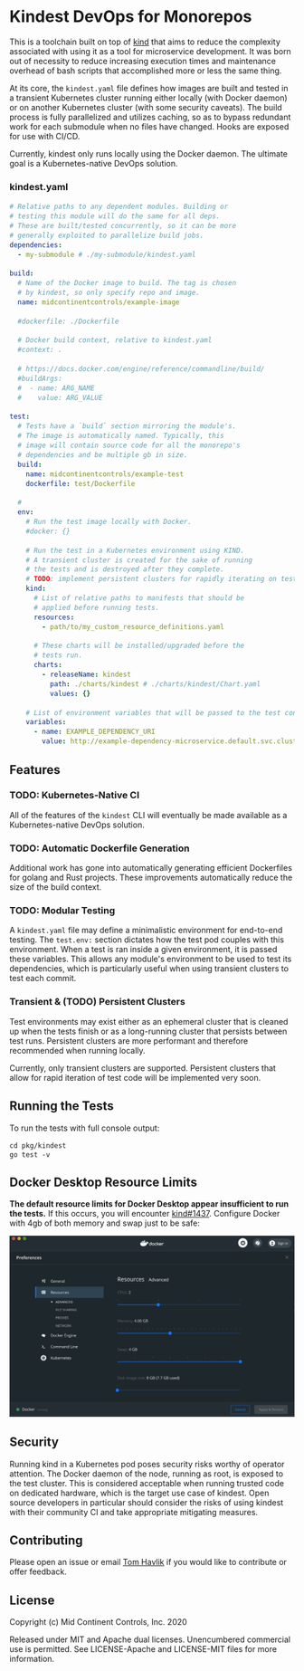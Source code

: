 # Kindest DevOps for Monorepos

This is a toolchain built on top of [kind](https://github.com/kubernetes-sigs/kind) that aims to reduce the complexity associated with using it as a tool for microservice development. It was born out of necessity to reduce increasing execution times and maintenance overhead of bash scripts that accomplished more or less the same thing.

At its core, the `kindest.yaml` file defines how images are built and tested in a transient Kubernetes cluster running either locally (with Docker daemon) or on another Kubernetes cluster (with some security caveats). The build process is fully parallelized and utilizes caching, so as to bypass redundant work for each submodule when no files have changed. Hooks are exposed for use with CI/CD.

Currently, kindest only runs locally using the Docker daemon. The ultimate goal is a Kubernetes-native DevOps solution. 

### kindest.yaml
```yaml
# Relative paths to any dependent modules. Building or
# testing this module will do the same for all deps.
# These are built/tested concurrently, so it can be more
# generally exploited to parallelize build jobs.
dependencies:
  - my-submodule # ./my-submodule/kindest.yaml

build:
  # Name of the Docker image to build. The tag is chosen
  # by kindest, so only specify repo and image.
  name: midcontinentcontrols/example-image

  #dockerfile: ./Dockerfile

  # Docker build context, relative to kindest.yaml
  #context: .

  # https://docs.docker.com/engine/reference/commandline/build/
  #buildArgs:
  #  - name: ARG_NAME
  #    value: ARG_VALUE

test:
  # Tests have a `build` section mirroring the module's.
  # The image is automatically named. Typically, this
  # image will contain source code for all the monorepo's
  # dependencies and be multiple gb in size. 
  build:
    name: midcontinentcontrols/example-test
    dockerfile: test/Dockerfile
  
  # 
  env:
    # Run the test image locally with Docker.
    #docker: {}

    # Run the test in a Kubernetes environment using KIND.
    # A transient cluster is created for the sake of running
    # the tests and is destroyed after they complete.
    # TODO: implement persistent clusters for rapidly iterating on test code  
    kind:
      # List of relative paths to manifests that should be
      # applied before running tests.
      resources:
        - path/to/my_custom_resource_definitions.yaml

      # These charts will be installed/upgraded before the
      # tests run.
      charts:
        - releaseName: kindest
          path: ./charts/kindest # ./charts/kindest/Chart.yaml
          values: {}

    # List of environment variables that will be passed to the test container.
    variables:
      - name: EXAMPLE_DEPENDENCY_URI
        value: http://example-dependency-microservice.default.svc.cluster.local:5000
```

## Features

### TODO: Kubernetes-Native CI
All of the features of the `kindest` CLI will eventually be made available as a Kubernetes-native DevOps solution. 

### TODO: Automatic Dockerfile Generation
Additional work has gone into automatically generating efficient Dockerfiles for golang and Rust projects. These improvements automatically reduce the size of the build context.

### TODO: Modular Testing
A `kindest.yaml` file may define a minimalistic environment for end-to-end testing. The `test.env:` section dictates how the test pod couples with this environment. When a test is ran inside a given environment, it is passed these variables. This allows any module's environment to be used to test its dependencies, which is particularly useful when using transient clusters to test each commit.

### Transient & (TODO) Persistent Clusters
Test environments may exist either as an ephemeral cluster that is cleaned up when the tests finish or as a long-running cluster that persists between test runs. Persistent clusters are more performant and therefore recommended when running locally.

Currently, only transient clusters are supported. Persistent clusters that allow for rapid iteration of test code will be implemented very soon.

## Running the Tests
To run the tests with full console output:
```
cd pkg/kindest
go test -v
```

## Docker Desktop Resource Limits
**The default resource limits for Docker Desktop appear insufficient to run the tests.** If this occurs, you will encounter [kind#1437](https://github.com/kubernetes-sigs/kind/issues/1437#issuecomment-602975739). Configure Docker with 4gb of both memory and swap just to be safe:

![](docs/images/docker-resources.png)

## Security
Running kind in a Kubernetes pod poses security risks worthy of operator attention. The Docker daemon of the node, running as root, is exposed to the test cluster. This is considered acceptable when running trusted code on dedicated hardware, which is the target use case of kindest. Open source developers in particular should consider the risks of using kindest with their community CI and take appropriate mitigating measures. 

## Contributing
Please open an issue or email [Tom Havlik](mailto:thavlik@midcontinentcontrols.com) if you would like to contribute or offer feedback. 

## License
Copyright (c) Mid Continent Controls, Inc. 2020

Released under MIT and Apache dual licenses. Unencumbered commercial use is permitted. See LICENSE-Apache and LICENSE-MIT files for more information.
